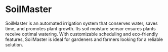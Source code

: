 # SoilMaster
 SoilMaster is an automated irrigation system that conserves water, saves time, and promotes plant growth. Its soil moisture sensor ensures plants receive optimal watering. With customizable scheduling and eco-friendly features, SoilMaster is ideal for gardeners and farmers looking for a reliable solution.
